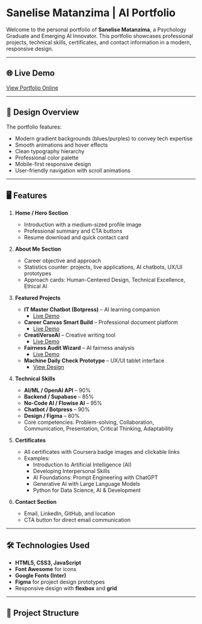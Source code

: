 # Sanelise Matanzima | AI Portfolio

Welcome to the personal portfolio of **Sanelise Matanzima**, a Psychology Graduate and Emerging AI Innovator. This portfolio showcases professional projects, technical skills, certificates, and contact information in a modern, responsive design.

---

## 🌐 Live Demo

[View Portfolio Online](https://sanelise01.github.io/Sanelise_Matanzima_portfolio/)

---

## 🎨 Design Overview

The portfolio features:

- Modern gradient backgrounds (blues/purples) to convey tech expertise
- Smooth animations and hover effects
- Clean typography hierarchy
- Professional color palette
- Mobile-first responsive design
- User-friendly navigation with scroll animations

---

## 🖥️ Features

1. **Home / Hero Section**
   - Introduction with a medium-sized profile image
   - Professional summary and CTA buttons
   - Resume download and quick contact card

2. **About Me Section**
   - Career objective and approach
   - Statistics counter: projects, live applications, AI chatbots, UX/UI prototypes
   - Approach cards: Human-Centered Design, Technical Excellence, Ethical AI

3. **Featured Projects**
   - **IT Master Chatbot (Botpress)** – AI learning companion
     - [Live Demo](https://cdn.botpress.cloud/webchat/v2.4/shareable.html?configUrl=https://files.bpcontent.cloud/2025/05/16/10/20250516102421-ZCIOC18F.json)
   - **Career Canvas Smart Build** – Professional document platform
     - [Live Demo](https://lovable.dev/projects/2fdf0ff1-250f-4b5c-9e69-794e521563f8)
   - **CreatiVerseAI** – Creative writing tool
     - [Live Demo](https://cloud.flowiseai.com/chatbot/d4baf847-e9e1-4de2-9a22-c910eec44299)
   - **Fairness Audit Wizard** – AI fairness analysis
     - [Live Demo](https://lovable.dev/projects/64f0b266-2177-4e9a-a88d-168e551e5d8a)
   - **Machine Daily Check Prototype** – UX/UI tablet interface
     - [View Design](https://www.figma.com/proto/4l9za9IJtBn06GS4tPwqfj/Machine-Daily-Check_Prototype?node-id=13-3&p=f&t=MxOoZKrUt6grOVLa-1&scaling=scale-down&content-scaling=fixed&page-id=0%3A1&starting-point-node-id=13%3A3)

4. **Technical Skills**
   - **AI/ML / OpenAI API** – 90%
   - **Backend / Supabase** – 85%
   - **No-Code AI / Flowise AI** – 95%
   - **Chatbot / Botpress** – 90%
   - **Design / Figma** – 80%
   - Core competencies: Problem-solving, Collaboration, Communication, Presentation, Critical Thinking, Adaptability

5. **Certificates**
   - All certificates with Coursera badge images and clickable links
   - Examples:
     - Introduction to Artificial Intelligence (AI)
     - Developing Interpersonal Skills
     - AI Foundations: Prompt Engineering with ChatGPT
     - Generative AI with Large Language Models
     - Python for Data Science, AI & Development

6. **Contact Section**
   - Email, LinkedIn, GitHub, and location
   - CTA button for direct email communication

---

## 🛠️ Technologies Used

- **HTML5, CSS3, JavaScript**
- **Font Awesome** for icons
- **Google Fonts (Inter)**
- **Figma** for project design prototypes
- Responsive design with **flexbox** and **grid**

---

## 📁 Project Structure


